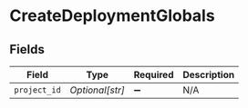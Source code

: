 # CreateDeploymentGlobals


## Fields

| Field              | Type               | Required           | Description        |
| ------------------ | ------------------ | ------------------ | ------------------ |
| `project_id`       | *Optional[str]*    | :heavy_minus_sign: | N/A                |